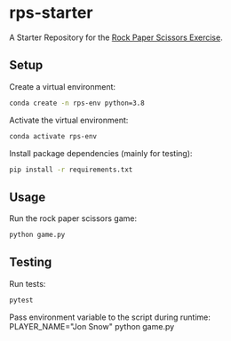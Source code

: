 # rps-starter

A Starter Repository for the [Rock Paper Scissors Exercise](https://github.com/prof-rossetti/intro-to-python/blob/main/exercises/rock-paper-scissors/README.md).

## Setup

Create a virtual environment:
```sh
conda create -n rps-env python=3.8
```

Activate the virtual environment:

```sh
conda activate rps-env
```

Install package dependencies (mainly for testing):

```sh
pip install -r requirements.txt
```

## Usage

Run the rock paper scissors game:

```sh
python game.py
```

## Testing

Run tests:

```sh
pytest
```

Pass environment variable to the script during runtime:
PLAYER_NAME="Jon Snow" python game.py
